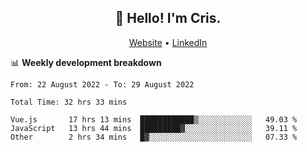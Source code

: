 
<h2 align="center">👋 Hello! I'm Cris.</h2>
<p align="center">
  <a href="https://www.criscunas.dev">Website</a> •
  <a href="https://www.linkedin.com/in/cristophercunas/">LinkedIn</a>
</p>


📊 **Weekly development breakdown**
<!--START_SECTION:waka-->

```text
From: 22 August 2022 - To: 29 August 2022

Total Time: 32 hrs 33 mins

Vue.js       17 hrs 13 mins  ████████████▒░░░░░░░░░░░░   49.03 %
JavaScript   13 hrs 44 mins  █████████▓░░░░░░░░░░░░░░░   39.11 %
Other        2 hrs 34 mins   █▓░░░░░░░░░░░░░░░░░░░░░░░   07.33 %
```

<!--END_SECTION:waka-->
